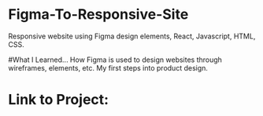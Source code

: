# Figma-To-Responsive-Site
Responsive website using Figma design elements, React, Javascript, HTML, CSS.

#What I Learned...
How Figma is used to design websites through wireframes, elements, etc. My first steps into product design.

# Link to Project: 

